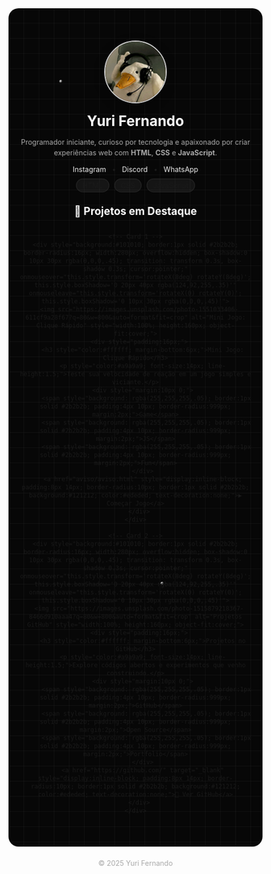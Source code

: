 <div align="center" style="position: relative; padding: 50px 20px; background: #070707; border-radius: 20px; overflow: hidden;">

  <!-- Fundo animado de grid -->
  <div style="position:absolute; inset:0; background:
      repeating-linear-gradient(0deg, rgba(255,255,255,0.045) 0 1px, transparent 1px 30px),
      repeating-linear-gradient(90deg, rgba(255,255,255,0.045) 0 1px, transparent 1px 30px);
      background-size: 30px 30px; animation: gridMove 32s linear infinite; z-index:0;">
  </div>
  <style>
    @keyframes gridMove {
      from {background-position:0 0,0 0;}
      to {background-position:100px 0,0 100px;}
    }
  </style>

  <!-- Partículas flutuantes -->
  <span style="position:absolute; width:6px; height:6px; border-radius:50%; background:radial-gradient(circle at 30% 30%, #fff, rgba(255,255,255,.2) 60%, transparent 70%); top:10%; left:20%; animation: float1 16s linear infinite;"></span>
  <span style="position:absolute; width:6px; height:6px; border-radius:50%; background:radial-gradient(circle at 30% 30%, #fff, rgba(255,255,255,.2) 60%, transparent 70%); top:70%; left:60%; animation: float2 18s linear infinite;"></span>
  <style>
    @keyframes float1 {0%{transform:translateY(0)}50%{transform:translateY(-100px)}100%{transform:translateY(0)}}
    @keyframes float2 {0%{transform:translateY(0)}50%{transform:translateY(-120px)}100%{transform:translateY(0)}}
  </style>

  <!-- Foto de perfil -->
  <img src="perfil.png" width="120" height="120" style="border-radius:50%; border:2px solid #dadada; box-shadow:0 6px 20px rgba(0,0,0,0.35); position:relative; z-index:1;" alt="Foto de perfil" />

  <h1 style="color:#ffffff; margin:15px 0 8px; position:relative; z-index:1;">Yuri Fernando</h1>
  <p style="color:#a9a9a9; max-width:520px; line-height:1.5; position:relative; z-index:1;">
    Programador iniciante, curioso por tecnologia e apaixonado por criar experiências web com <strong>HTML</strong>, <strong>CSS</strong> e <strong>JavaScript</strong>.
  </p>

  <!-- Redes sociais -->
  <p style="position:relative; z-index:1;">
    <a href="https://instagram.com/" target="_blank" style="color:#ededed; text-decoration:none; margin:0 8px;">Instagram</a> •
    <a href="https://discord.com/" target="_blank" style="color:#ededed; text-decoration:none; margin:0 8px;">Discord</a> •
    <a href="https://wa.me/5599999999999" target="_blank" style="color:#ededed; text-decoration:none; margin:0 8px;">WhatsApp</a>
  </p>

  <!-- Tags de tecnologia -->
  <div style="margin:15px 0; position:relative; z-index:1;">
    <span style="background: rgba(255,255,255,.06); border:1px solid #2b2b2b; padding:4px 12px; border-radius:999px; margin:3px;">HTML</span>
    <span style="background: rgba(255,255,255,.06); border:1px solid #2b2b2b; padding:4px 12px; border-radius:999px; margin:3px;">CSS</span>
    <span style="background: rgba(255,255,255,.06); border:1px solid #2b2b2b; padding:4px 12px; border-radius:999px; margin:3px;">JavaScript</span>
  </div>

  <!-- Projetos -->
  <h2 style="color:#ffffff; margin:30px 0 15px; position:relative; z-index:1;">🚀 Projetos em Destaque</h2>
  <div style="display:flex; gap:20px; flex-wrap:wrap; justify-content:center; position:relative; z-index:1;">

    <!-- Card 1 -->
    <div style="background:#101010; border:1px solid #2b2b2b; border-radius:16px; width:280px; overflow:hidden; box-shadow:0 10px 30px rgba(0,0,0,.45); transition: transform 0.3s, box-shadow 0.3s; cursor:pointer;" onmouseover="this.style.transform='rotateX(8deg) rotateY(8deg)'; this.style.boxShadow='0 20px 40px rgba(124,92,255,.35)'" onmouseleave="this.style.transform='rotateX(0) rotateY(0)'; this.style.boxShadow='0 10px 30px rgba(0,0,0,.45)'">
      <img src="https://images.unsplash.com/photo-1551033406-611cf9a28f67?q=80&w=800&auto=format&fit=crop" alt="Mini Jogo: Clique Rápido" style="width:100%; height:160px; object-fit:cover;">
      <div style="padding:16px;">
        <h3 style="color:#ffffff; margin-bottom:6px;">Mini Jogo: Clique Rápido</h3>
        <p style="color:#a9a9a9; font-size:14px; line-height:1.5;">Teste sua velocidade de reação em um jogo simples e viciante.</p>
        <div style="margin:10px 0;">
          <span style="background: rgba(255,255,255,.05); border:1px solid #2b2b2b; padding:4px 10px; border-radius:999px; margin:2px;">Game</span>
          <span style="background: rgba(255,255,255,.05); border:1px solid #2b2b2b; padding:4px 10px; border-radius:999px; margin:2px;">JS</span>
          <span style="background: rgba(255,255,255,.05); border:1px solid #2b2b2b; padding:4px 10px; border-radius:999px; margin:2px;">Fun</span>
        </div>
        <a href="aviso/aviso.html" style="display:inline-block; padding:8px 14px; border-radius:10px; border:1px solid #2b2b2b; background:#121212; color:#ededed; text-decoration:none;">▶️ Começar Jogo</a>
      </div>
    </div>

    <!-- Card 2 -->
    <div style="background:#101010; border:1px solid #2b2b2b; border-radius:16px; width:280px; overflow:hidden; box-shadow:0 10px 30px rgba(0,0,0,.45); transition: transform 0.3s, box-shadow 0.3s; cursor:pointer;" onmouseover="this.style.transform='rotateX(8deg) rotateY(8deg)'; this.style.boxShadow='0 20px 40px rgba(124,92,255,.35)'" onmouseleave="this.style.transform='rotateX(0) rotateY(0)'; this.style.boxShadow='0 10px 30px rgba(0,0,0,.45)'">
      <img src="https://images.unsplash.com/photo-1515879218367-8466d910aaa4?q=80&w=800&auto=format&fit=crop" alt="Projetos GitHub" style="width:100%; height:160px; object-fit:cover;">
      <div style="padding:16px;">
        <h3 style="color:#ffffff; margin-bottom:6px;">Projetos no GitHub</h3>
        <p style="color:#a9a9a9; font-size:14px; line-height:1.5;">Explore códigos abertos e experimentos que venho construindo.</p>
        <div style="margin:10px 0;">
          <span style="background: rgba(255,255,255,.05); border:1px solid #2b2b2b; padding:4px 10px; border-radius:999px; margin:2px;">GitHub</span>
          <span style="background: rgba(255,255,255,.05); border:1px solid #2b2b2b; padding:4px 10px; border-radius:999px; margin:2px;">Open Source</span>
          <span style="background: rgba(255,255,255,.05); border:1px solid #2b2b2b; padding:4px 10px; border-radius:999px; margin:2px;">Portfolio</span>
        </div>
        <a href="https://github.com/" target="_blank" style="display:inline-block; padding:8px 14px; border-radius:10px; border:1px solid #2b2b2b; background:#121212; color:#ededed; text-decoration:none;">🔗 Ver GitHub</a>
      </div>
    </div>

  </div>

</div>

<p align="center" style="color:#a9a9a9; margin-top:24px;">© 2025 Yuri Fernando</p>
